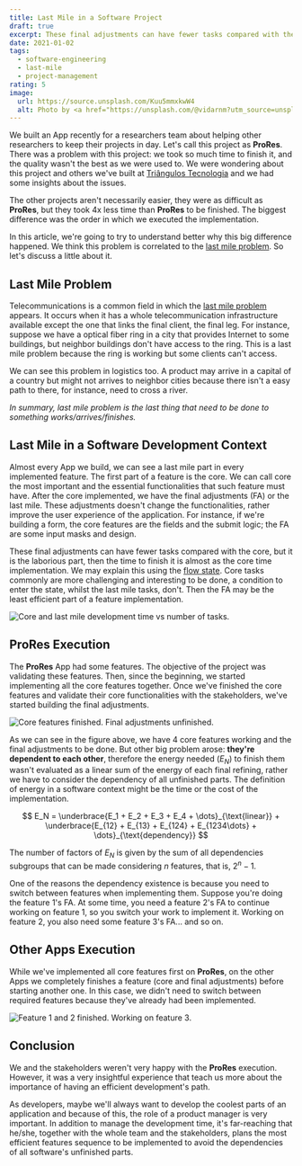 ```yaml
---
title: Last Mile in a Software Project
draft: true
excerpt: These final adjustments can have fewer tasks compared with the core, but it is the laborious part, then the time to finish it is almost as the core time implementation.
date: 2021-01-02
tags:
  - software-engineering
  - last-mile
  - project-management
rating: 5
image:
  url: https://source.unsplash.com/Kuu5mmxkwW4
  alt: Photo by <a href="https://unsplash.com/@vidarnm?utm_source=unsplash&amp;utm_medium=referral&amp;utm_content=creditCopyText">Vidar Nordli-Mathisen</a> on <a href="https://unsplash.com/s/photos/road?utm_source=unsplash&amp;utm_medium=referral&amp;utm_content=creditCopyText">Unsplash</a>
---
```


We built an App recently for a researchers team about helping other researchers to keep their projects in day. Let's call this project as **ProRes**. There was a problem with this project: we took so much time to finish it, and the quality wasn't the best as we were used to. We were wondering about this project and others we've built at [Triângulos Tecnologia](https://triangulostecnologia.com) and we had some insights about the issues.

The other projects aren't necessarily easier, they were as difficult as **ProRes**, but they took 4x less time than **ProRes** to be finished. The biggest difference was the order in which we executed the implementation.

In this article, we're going to try to understand better why this big difference happened. We think this problem is correlated to the [last mile problem](/zettelkasten/last-mile-problem). So let's discuss a little about it.

## Last Mile Problem

Telecommunications is a common field in which the [last mile problem](/zettelkasten/last-mile-problem) appears. It occurs when it has a whole telecommunication infrastructure available except the one that links the final client, the final leg. For instance, suppose we have a optical fiber ring in a city that provides Internet to some buildings, but neighbor buildings don't have access to the ring. This is a last mile problem because the ring is working but some clients can't access.

We can see this problem in logistics too. A product may arrive in a capital of a country but might not arrives to neighbor cities because there isn't a easy path to there, for instance, need to cross a river.

_In summary, last mile problem is the last thing that need to be done to something works/arrives/finishes._

## Last Mile in a Software Development Context

Almost every App we build, we can see a last mile part in every implemented feature. The first part of a feature is the core. We can call core the most important and the essential functionalities that such feature must have. After the core implemented, we have the final adjustments (FA) or the last mile. These adjustments doesn't change the functionalities, rather improve the user experience of the application. For instance, if we're building a form, the core features are the fields and the submit logic; the FA are some input masks and design.

These final adjustments can have fewer tasks compared with the core, but it is the laborious part, then the time to finish it is almost as the core time implementation. We may explain this using the [flow state](/zettelkasten/flow-state-psychology). Core tasks commonly are more challenging and interesting to be done, a condition to enter the state, whilst the last mile tasks, don't. Then the FA may be the least efficient part of a feature implementation.

![Core and last mile development time vs number of tasks.](/images/last-mile-time-vs-tasks.png)

## ProRes Execution

The **ProRes** App had some features. The objective of the project was validating these features. Then, since the beginning, we started implementing all the core features together. Once we've finished the core features and validate their core functionalities with the stakeholders, we've started building the final adjustments.

![Core features finished. Final adjustments unfinished.](/images/last-mile-application-prores.png)

As we can see in the figure above, we have 4 core features working and the final adjustments to be done. But other big problem arose: **they're dependent to each other**, therefore the energy needed ($E_N$) to finish them wasn't evaluated as a linear sum of the energy of each final refining, rather we have to consider the dependency of all unfinished parts. The definition of energy in a software context might be the time or the cost of the implementation.

$$
E_N = \underbrace{E_1 + E_2 + E_3 + E_4 + \dots}_{\text{linear}} + \underbrace{E_{12} + E_{13} + E_{124} + E_{1234\dots} + \dots}_{\text{dependency}}
$$

The number of factors of $E_N$ is given by the sum of all dependencies subgroups that can be made considering $n$ features, that is, $2^n -1$.

One of the reasons the dependency existence is because you need to switch between features when implementing them. Suppose you're doing the feature 1's FA. At some time, you need a feature 2's FA to continue working on feature 1, so you switch your work to implement it. Working on feature 2, you also need some feature 3's FA... and so on.

## Other Apps Execution

While we've implemented all core features first on **ProRes**, on the other Apps we completely finishes a feature (core and final adjustments) before starting another one. In this case, we didn't need to switch between required features because they've already had been implemented.

![Feature 1 and 2 finished. Working on feature 3.](/images/last-mile-application-other-apps.png)

## Conclusion

We and the stakeholders weren't very happy with the **ProRes** execution. However, it was a very insightful experience that teach us more about the importance of having an efficient development's path.

As developers, maybe we'll always want to develop the coolest parts of an application and because of this, the role of a product manager is very important. In addition to manage the development time, it's far-reaching that he/she, together with the whole team and the stakeholders, plans the most efficient features sequence to be implemented to avoid the dependencies of all software's unfinished parts.
